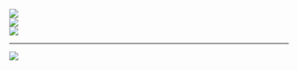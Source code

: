 
![](https://github-readme-stats.vercel.app/api?username=ggokoglann&theme=dark&hide_border=false&include_all_commits=false&count_private=false)<br/>
![](https://github-readme-streak-stats.herokuapp.com/?user=ggokoglann&theme=dark&hide_border=false)<br/>
![](https://github-readme-stats.vercel.app/api/top-langs/?username=ggokoglann&theme=dark&hide_border=false&include_all_commits=false&count_private=false&layout=compact)

---
[![](https://visitcount.itsvg.in/api?id=ggokoglann&icon=0&color=0)](https://visitcount.itsvg.in)

<!-- Proudly created with GPRM ( https://gprm.itsvg.in ) -->
